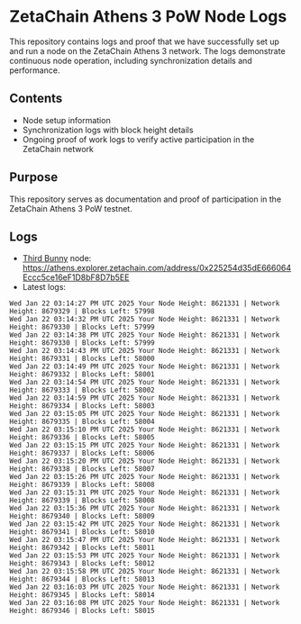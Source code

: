 # ZetaChain Athens 3 PoW Node Logs
This repository contains logs and proof that we have successfully set up and run a node on the ZetaChain Athens 3 network. The logs demonstrate continuous node operation, including synchronization details and performance.

## Contents
- Node setup information
- Synchronization logs with block height details
- Ongoing proof of work logs to verify active participation in the ZetaChain network

## Purpose
This repository serves as documentation and proof of participation in the ZetaChain Athens 3 PoW testnet.

## Logs

- [Third Bunny](https://thirdbunny.xyz/) node: https://athens.explorer.zetachain.com/address/0x225254d35dE666064Eccc5ce16eF1D8bF8D7b5EE
- Latest logs:
```
Wed Jan 22 03:14:27 PM UTC 2025 Your Node Height: 8621331 | Network Height: 8679329 | Blocks Left: 57998
Wed Jan 22 03:14:32 PM UTC 2025 Your Node Height: 8621331 | Network Height: 8679330 | Blocks Left: 57999
Wed Jan 22 03:14:38 PM UTC 2025 Your Node Height: 8621331 | Network Height: 8679330 | Blocks Left: 57999
Wed Jan 22 03:14:43 PM UTC 2025 Your Node Height: 8621331 | Network Height: 8679331 | Blocks Left: 58000
Wed Jan 22 03:14:49 PM UTC 2025 Your Node Height: 8621331 | Network Height: 8679332 | Blocks Left: 58001
Wed Jan 22 03:14:54 PM UTC 2025 Your Node Height: 8621331 | Network Height: 8679333 | Blocks Left: 58002
Wed Jan 22 03:14:59 PM UTC 2025 Your Node Height: 8621331 | Network Height: 8679334 | Blocks Left: 58003
Wed Jan 22 03:15:05 PM UTC 2025 Your Node Height: 8621331 | Network Height: 8679335 | Blocks Left: 58004
Wed Jan 22 03:15:10 PM UTC 2025 Your Node Height: 8621331 | Network Height: 8679336 | Blocks Left: 58005
Wed Jan 22 03:15:15 PM UTC 2025 Your Node Height: 8621331 | Network Height: 8679337 | Blocks Left: 58006
Wed Jan 22 03:15:20 PM UTC 2025 Your Node Height: 8621331 | Network Height: 8679338 | Blocks Left: 58007
Wed Jan 22 03:15:26 PM UTC 2025 Your Node Height: 8621331 | Network Height: 8679339 | Blocks Left: 58008
Wed Jan 22 03:15:31 PM UTC 2025 Your Node Height: 8621331 | Network Height: 8679339 | Blocks Left: 58008
Wed Jan 22 03:15:36 PM UTC 2025 Your Node Height: 8621331 | Network Height: 8679340 | Blocks Left: 58009
Wed Jan 22 03:15:42 PM UTC 2025 Your Node Height: 8621331 | Network Height: 8679341 | Blocks Left: 58010
Wed Jan 22 03:15:47 PM UTC 2025 Your Node Height: 8621331 | Network Height: 8679342 | Blocks Left: 58011
Wed Jan 22 03:15:53 PM UTC 2025 Your Node Height: 8621331 | Network Height: 8679343 | Blocks Left: 58012
Wed Jan 22 03:15:58 PM UTC 2025 Your Node Height: 8621331 | Network Height: 8679344 | Blocks Left: 58013
Wed Jan 22 03:16:03 PM UTC 2025 Your Node Height: 8621331 | Network Height: 8679345 | Blocks Left: 58014
Wed Jan 22 03:16:08 PM UTC 2025 Your Node Height: 8621331 | Network Height: 8679346 | Blocks Left: 58015
```
